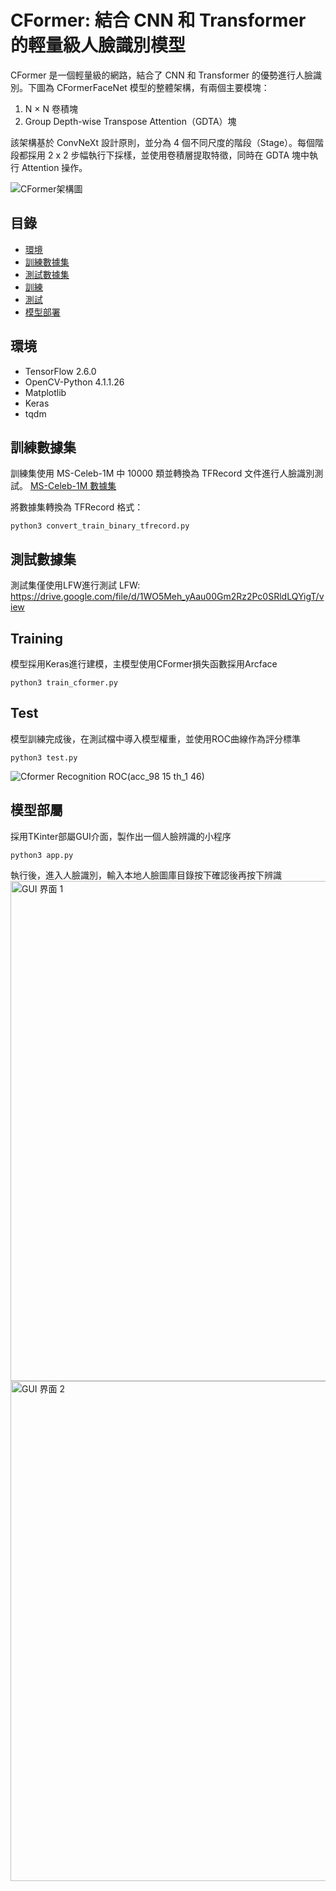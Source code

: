 # CFormer: 結合 CNN 和 Transformer 的輕量級人臉識別模型

CFormer 是一個輕量級的網路，結合了 CNN 和 Transformer 的優勢進行人臉識別。下圖為 CFormerFaceNet 模型的整體架構，有兩個主要模塊：
1. N × N 卷積塊
2. Group Depth-wise Transpose Attention（GDTA）塊

該架構基於 ConvNeXt 設計原則，並分為 4 個不同尺度的階段（Stage）。每個階段都採用 2 x 2 步幅執行下採樣，並使用卷積層提取特徵，同時在 GDTA 塊中執行 Attention 操作。

![CFormer架構圖](https://github.com/user-attachments/assets/eb38c2db-426e-418c-aa73-55477b6cb7f8)

## 目錄

- [環境](#環境)
- [訓練數據集](#訓練數據集)
- [測試數據集](#測試數據集)
- [訓練](#訓練)
- [測試](#測試)
- [模型部署](#模型部署)

## 環境

- TensorFlow 2.6.0
- OpenCV-Python 4.1.1.26
- Matplotlib
- Keras
- tqdm

## 訓練數據集

訓練集使用 MS-Celeb-1M 中 10000 類並轉換為 TFRecord 文件進行人臉識別測試。
[MS-Celeb-1M 數據集](https://drive.google.com/file/d/1X202mvYe5tiXFhOx82z4rPiPogXD435i/view)

將數據集轉換為 TFRecord 格式：
```
python3 convert_train_binary_tfrecord.py
```

## 測試數據集
測試集僅使用LFW進行測試
LFW: https://drive.google.com/file/d/1WO5Meh_yAau00Gm2Rz2Pc0SRldLQYigT/view

## Training
模型採用Keras進行建模，主模型使用CFormer損失函數採用Arcface
```
python3 train_cformer.py
```
## Test
模型訓練完成後，在測試檔中導入模型權重，並使用ROC曲線作為評分標準
```
python3 test.py
```
![Cformer Recognition ROC(acc_98 15 th_1 46)](https://github.com/user-attachments/assets/109bf7ee-ca15-4ed6-9ee9-50d260470a19)

## 模型部屬
採用TKinter部屬GUI介面，製作出一個人臉辨識的小程序
```
python3 app.py
```
執行後，進入人臉識別，輸入本地人臉圖庫目錄按下確認後再按下辨識
<img src="https://github.com/user-attachments/assets/58bc55de-a7e8-4d3e-8faa-570eef375ab4" alt="GUI 界面 1" width="800">
<img src="https://github.com/user-attachments/assets/c93dc480-4bc0-40f3-8507-67ac5a0ea72c" alt="GUI 界面 2" width="800">




